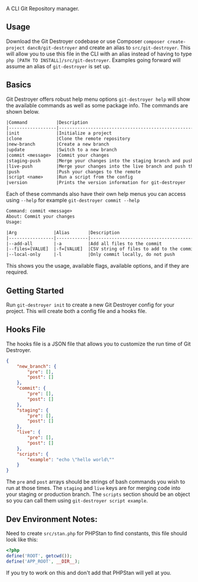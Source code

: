 A CLI Git Repository manager.

## Usage
Download the Git Destroyer codebase or use Composer `composer create-project danc0/git-destroyer` and create an alias to `src/git-destroyer`. This will allow you to use this file in the CLI with an alias instead of having to type `php [PATH TO INSTALL]/src/git-destroyer`. Examples going forward will assume an alias of `git-destroyer` is set up.


## Basics

Git Destroyer offers robust help menu options `git-destroyer help` will show the available commands as well as some package info. The commands are shown below.

```txt
|Command           |Description                                               |
|------------------|----------------------------------------------------------|
|init              |Initialize a project                                      |
|clone             |Clone the remote repository                               |
|new-branch        |Create a new branch                                       |
|update            |Switch to a new branch                                    |
|commit <message>  |Commit your changes                                       |
|staging-push      |Merge your changes into the staging branch and push them  |
|live-push         |Merge your changes into the live branch and push them     |
|push              |Push your changes to the remote                           |
|script <name>     |Run a script from the config                              |
|version           |Prints the version information for git-destroyer          |
```

Each of these commands also have their own help menus you can access using `--help` for example `git-destroyer commit --help`

```txt
Command: commit <message>
About: Commit your changes
Usage:

|Arg              |Alias       |Description                               |Required  |Is Flag  |
|-----------------|------------|------------------------------------------|----------|---------|
|--add-all        |-a          |Add all files to the commit               |False     |True     |
|--files=[VALUE]  |-f=[VALUE]  |CSV string of files to add to the commit  |False     |False    |
|--local-only     |-l          |Only commit locally, do not push          |False     |True     |
```

This shows you the usage, available flags, available options, and if they are required.

## Getting Started

Run `git-destroyer init` to create a new Git Destroyer config for your project. This will create both a config file and a hooks file.

## Hooks File

The hooks file is a JSON file that allows you to customize the run time of Git Destroyer.

```json
{
    "new_branch": {
        "pre": [],
        "post": []
    },
    "commit": {
        "pre": [],
        "post": []
    },
    "staging": {
        "pre": [],
        "post": []
    },
    "live": {
        "pre": [],
        "post": []
    },
    "scripts": {
        "example": "echo \"hello world\""
    }
}
```
The `pre` and `post` arrays should be strings of bash commands you wish to run at those times. The `staging` and `live` keys are for merging code into your staging or production branch. The `scripts` section should be an object so you can call them using `git-destroyer script example`.

## Dev Environment Notes:
Need to create `src/stan.php` for PHPStan to find constants, this file should look like this:
```php
<?php
define('ROOT', getcwd());
define('APP_ROOT', __DIR__);
```

If you try to work on this and don't add that PHPStan will yell at you.